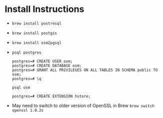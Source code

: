 # Install Instructions

- `brew install postresql`

- `brew install postgis`

- `brew install osm2pgsql`

- ```
  psql postgres

  postgres=# CREATE USER osm;
  postgres=# CREATE DATABASE osm;
  postgres=# GRANT ALL PRIVILEGES ON ALL TABLES IN SCHEMA public TO osm;
  postgres=# \q

  psql osm

  postgres=# CREATE EXTENSION hstore;

- May need to switch to older version of OpenSSL in Brew
  `brew switch openssl 1.0.2s`
